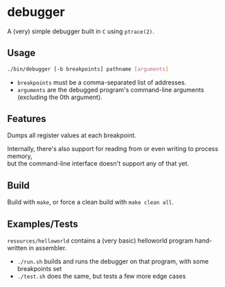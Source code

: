 debugger
========

A (very) simple debugger built in `C` using `ptrace(2)`.

Usage
-----

```sh
./bin/debugger [-b breakpoints] pathname [arguments]
```
* `breakpoints` must be a comma-separated list of addresses.  
* `arguments` are the debugged program's command-line arguments (excluding the 0th argument).

Features
--------

Dumps all register values at each breakpoint.

Internally, there's also support for reading from or even writing to process memory,  
but the command-line interface doesn't support any of that yet.

Build
-----

Build with `make`, or force a clean build with `make clean all`.

Examples/Tests
--------------

`resources/helloworld` contains a (very basic) helloworld program hand-written in assembler.  
* `./run.sh` builds and runs the debugger on that program, with some breakpoints set
* `./test.sh` does the same, but tests a few more edge cases


